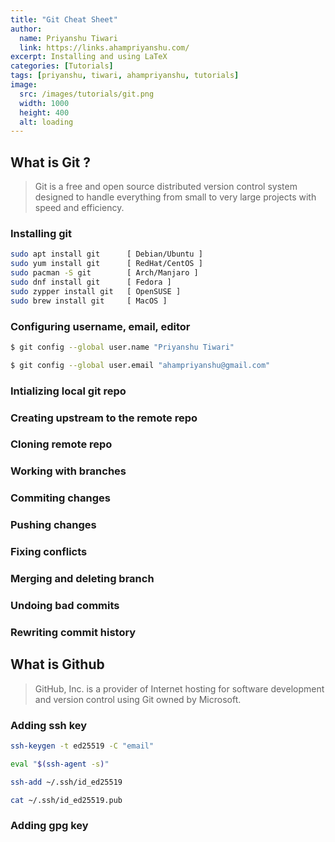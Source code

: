 ```yaml
---
title: "Git Cheat Sheet"
author:
  name: Priyanshu Tiwari
  link: https://links.ahampriyanshu.com/
excerpt: Installing and using LaTeX 
categories: [Tutorials]
tags: [priyanshu, tiwari, ahampriyanshu, tutorials]
image:
  src: /images/tutorials/git.png
  width: 1000
  height: 400
  alt: loading
---
```


## What is Git ?

> Git is a free and open source distributed version control system designed to handle everything from small to very large projects with speed and efficiency.

### Installing git

```bash
sudo apt install git      [ Debian/Ubuntu ]
sudo yum install git      [ RedHat/CentOS ]
sudo pacman -S git        [ Arch/Manjaro ]
sudo dnf install git      [ Fedora ]
sudo zypper install git   [ OpenSUSE ]
sudo brew install git     [ MacOS ]
```

### Configuring username, email, editor

```bash
$ git config --global user.name "Priyanshu Tiwari"
```

```bash
$ git config --global user.email "ahampriyanshu@gmail.com"
```

### Intializing local git repo

### Creating upstream to the remote repo

### Cloning remote repo

### Working with branches

### Commiting changes

### Pushing changes

### Fixing conflicts

### Merging and deleting branch

### Undoing bad commits

### Rewriting commit history

## What is Github

> GitHub, Inc. is a provider of Internet hosting for software development and version control using Git owned by Microsoft.

### Adding ssh key

```bash
ssh-keygen -t ed25519 -C "email"

eval "$(ssh-agent -s)"

ssh-add ~/.ssh/id_ed25519

cat ~/.ssh/id_ed25519.pub
```



### Adding gpg key
